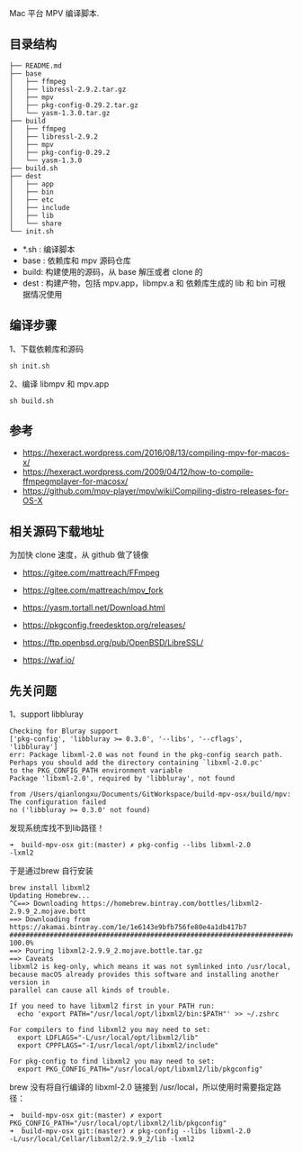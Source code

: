 Mac 平台 MPV 编译脚本.

## 目录结构

```
├── README.md
├── base
│   ├── ffmpeg
│   ├── libressl-2.9.2.tar.gz
│   ├── mpv
│   ├── pkg-config-0.29.2.tar.gz
│   └── yasm-1.3.0.tar.gz
├── build
│   ├── ffmpeg
│   ├── libressl-2.9.2
│   ├── mpv
│   ├── pkg-config-0.29.2
│   └── yasm-1.3.0
├── build.sh
├── dest
│   ├── app
│   ├── bin
│   ├── etc
│   ├── include
│   ├── lib
│   └── share
└── init.sh
```

- *.sh : 编译脚本
- base : 依赖库和 mpv 源码仓库
- build: 构建使用的源码，从 base 解压或者 clone 的
- dest : 构建产物，包括 mpv.app，libmpv.a 和 依赖库生成的 lib 和 bin 可根据情况使用

## 编译步骤

1、下载依赖库和源码

`sh init.sh`
 
2、编译 libmpv 和 mpv.app

`sh build.sh`

## 参考

- https://hexeract.wordpress.com/2016/08/13/compiling-mpv-for-macos-x/
- https://hexeract.wordpress.com/2009/04/12/how-to-compile-ffmpegmplayer-for-macosx/
- https://github.com/mpv-player/mpv/wiki/Compiling-distro-releases-for-OS-X

## 相关源码下载地址

为加快 clone 速度，从 github 做了镜像

- https://gitee.com/mattreach/FFmpeg
- https://gitee.com/mattreach/mpv_fork

- https://yasm.tortall.net/Download.html
- https://pkgconfig.freedesktop.org/releases/
- https://ftp.openbsd.org/pub/OpenBSD/LibreSSL/
- https://waf.io/

## 先关问题

1、support libbluray

```
Checking for Bluray support
['pkg-config', 'libbluray >= 0.3.0', '--libs', '--cflags', 'libbluray']
err: Package libxml-2.0 was not found in the pkg-config search path.
Perhaps you should add the directory containing `libxml-2.0.pc'
to the PKG_CONFIG_PATH environment variable
Package 'libxml-2.0', required by 'libbluray', not found

from /Users/qianlongxu/Documents/GitWorkspace/build-mpv-osx/build/mpv: The configuration failed
no ('libbluray >= 0.3.0' not found)
```

发现系统库找不到lib路径！

```
➜  build-mpv-osx git:(master) ✗ pkg-config --libs libxml-2.0
-lxml2
```

于是通过brew 自行安装

```
brew install libxml2  
Updating Homebrew...
^C==> Downloading https://homebrew.bintray.com/bottles/libxml2-2.9.9_2.mojave.bott
==> Downloading from https://akamai.bintray.com/1e/1e6143e9bfb756fe80e4a1db417b7
######################################################################## 100.0%
==> Pouring libxml2-2.9.9_2.mojave.bottle.tar.gz
==> Caveats
libxml2 is keg-only, which means it was not symlinked into /usr/local,
because macOS already provides this software and installing another version in
parallel can cause all kinds of trouble.

If you need to have libxml2 first in your PATH run:
  echo 'export PATH="/usr/local/opt/libxml2/bin:$PATH"' >> ~/.zshrc

For compilers to find libxml2 you may need to set:
  export LDFLAGS="-L/usr/local/opt/libxml2/lib"
  export CPPFLAGS="-I/usr/local/opt/libxml2/include"

For pkg-config to find libxml2 you may need to set:
  export PKG_CONFIG_PATH="/usr/local/opt/libxml2/lib/pkgconfig"
```

brew 没有将自行编译的 libxml-2.0 链接到 /usr/local，所以使用时需要指定路径：
```
➜  build-mpv-osx git:(master) ✗ export PKG_CONFIG_PATH="/usr/local/opt/libxml2/lib/pkgconfig"
➜  build-mpv-osx git:(master) ✗ pkg-config --libs libxml-2.0
-L/usr/local/Cellar/libxml2/2.9.9_2/lib -lxml2
```